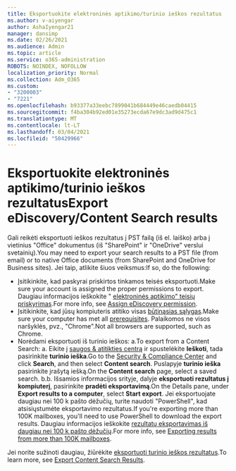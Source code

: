 ```yaml
---
title: Eksportuokite elektroninės aptikimo/turinio ieškos rezultatus
ms.author: v-aiyengar
author: AshaIyengar21
manager: dansimp
ms.date: 02/26/2021
ms.audience: Admin
ms.topic: article
ms.service: o365-administration
ROBOTS: NOINDEX, NOFOLLOW
localization_priority: Normal
ms.collection: Adm_O365
ms.custom:
- "3200003"
- "7221"
ms.openlocfilehash: b93377a33eebc7899041b684449e46caedb04415
ms.sourcegitcommit: f4ba304b92ed01e35273ecda67e9dc3ad9d475c1
ms.translationtype: MT
ms.contentlocale: lt-LT
ms.lasthandoff: 03/04/2021
ms.locfileid: "50429966"
---
```

# <a name="export-ediscoverycontent-search-results"></a><span data-ttu-id="7f940-102">Eksportuokite elektroninės aptikimo/turinio ieškos rezultatus</span><span class="sxs-lookup"><span data-stu-id="7f940-102">Export eDiscovery/Content Search results</span></span>

<span data-ttu-id="7f940-103">Gali reikėti eksportuoti ieškos rezultatus į PST failą (iš el. laiško) arba į vietinius "Office" dokumentus (iš "SharePoint" ir "OneDrive" verslui svetainių).</span><span class="sxs-lookup"><span data-stu-id="7f940-103">You may need to export your search results to a PST file (from email) or to native Office documents (from SharePoint and OneDrive for Business sites).</span></span> <span data-ttu-id="7f940-104">Jei taip, atlikite šiuos veiksmus:</span><span class="sxs-lookup"><span data-stu-id="7f940-104">If so, do the following:</span></span>

- <span data-ttu-id="7f940-105">Įsitikinkite, kad paskyrai priskirtos tinkamos teisės eksportuoti.</span><span class="sxs-lookup"><span data-stu-id="7f940-105">Make sure your account is assigned the proper permissions to export.</span></span> <span data-ttu-id="7f940-106">Daugiau informacijos ieškokite " [elektroninės aptikimo" teisių priskyrimas](https://go.microsoft.com/fwlink/?linkid=2102406).</span><span class="sxs-lookup"><span data-stu-id="7f940-106">For more info, see [Assign eDiscovery permission](https://go.microsoft.com/fwlink/?linkid=2102406).</span></span>
- <span data-ttu-id="7f940-107">Įsitikinkite, kad jūsų kompiuteris atitiko visas [būtinąsias sąlygas](https://docs.microsoft.com/office365/securitycompliance/export-search-results#before-you-begin).</span><span class="sxs-lookup"><span data-stu-id="7f940-107">Make sure your computer has met all [prerequisites](https://docs.microsoft.com/office365/securitycompliance/export-search-results#before-you-begin).</span></span> <span data-ttu-id="7f940-108">Palaikomos ne visos naršyklės, pvz., "Chrome".</span><span class="sxs-lookup"><span data-stu-id="7f940-108">Not all browsers are supported, such as Chrome.</span></span>
- <span data-ttu-id="7f940-109">Norėdami eksportuoti iš turinio ieškos: a.</span><span class="sxs-lookup"><span data-stu-id="7f940-109">To export from a Content Search: a.</span></span> <span data-ttu-id="7f940-110">Eikite į [saugos & atitikties centrą](https://protection.office.com/contentsearch) ir spustelėkite **Ieškoti**, tada pasirinkite **turinio ieška**.</span><span class="sxs-lookup"><span data-stu-id="7f940-110">Go to the [Security & Compliance Center](https://protection.office.com/contentsearch) and click **Search**, and then select **Content search**.</span></span> <span data-ttu-id="7f940-111">Puslapyje **turinio ieška** pasirinkite įrašytą iešką.</span><span class="sxs-lookup"><span data-stu-id="7f940-111">On the **Content search** page, select a saved search.</span></span>
    <span data-ttu-id="7f940-112">b.</span><span class="sxs-lookup"><span data-stu-id="7f940-112">b.</span></span> <span data-ttu-id="7f940-113">Išsamios informacijos srityje, dalyje **eksportuoti rezultatus į kompiuterį**, pasirinkite **pradėti eksportavimą**.</span><span class="sxs-lookup"><span data-stu-id="7f940-113">On the Details pane, under **Export results to a computer**, select **Start export**.</span></span> <span data-ttu-id="7f940-114">Jei eksportuojate daugiau nei 100 k pašto dėžučių, turite naudoti "PowerShell", kad atsisiųstumėte eksportavimo rezultatus.</span><span class="sxs-lookup"><span data-stu-id="7f940-114">If you're exporting more than 100K mailboxes, you'll need to use PowerShell to download the export results.</span></span> <span data-ttu-id="7f940-115">Daugiau informacijos ieškokite [rezultatų eksportavimas iš daugiau nei 100 k pašto dėžučių](https://go.microsoft.com/fwlink/?linkid=2143861).</span><span class="sxs-lookup"><span data-stu-id="7f940-115">For more info, see [Exporting results from more than 100K mailboxes](https://go.microsoft.com/fwlink/?linkid=2143861).</span></span>

<span data-ttu-id="7f940-116">Jei norite sužinoti daugiau, žiūrėkite [eksportuoti turinio ieškos rezultatus](https://go.microsoft.com/fwlink/?linkid=2102118).</span><span class="sxs-lookup"><span data-stu-id="7f940-116">To learn more, see [Export Content Search Results](https://go.microsoft.com/fwlink/?linkid=2102118).</span></span>